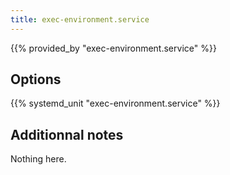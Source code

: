 ```yaml
---
title: exec-environment.service
---
```


{{% provided_by "exec-environment.service" %}}

## Options

{{% systemd_unit "exec-environment.service" %}}

## Additionnal notes

Nothing here.